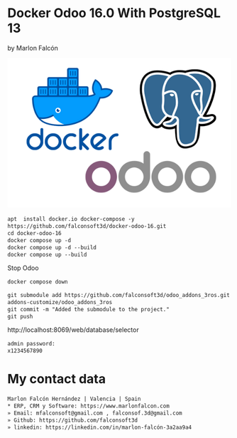 # Docker Odoo 16.0 With PostgreSQL 13
by Marlon Falcón

![Alt text](https://github.com/falconsoft3d/images/blob/main/odoo-docker-post.png?raw=true "Marlon Odoo")
```
apt  install docker.io docker-compose -y
https://github.com/falconsoft3d/docker-odoo-16.git
cd docker-odoo-16
docker compose up -d
docker compose up -d --build
docker compose up --build
```

Stop Odoo
```
docker compose down
```

```
git submodule add https://github.com/falconsoft3d/odoo_addons_3ros.git addons-customize/odoo_addons_3ros
git commit -m "Added the submodule to the project."
git push
```
http://localhost:8069/web/database/selector


```
admin password:
x1234567890
```


# My contact data
```
Marlon Falcón Hernández | Valencia | Spain
* ERP, CRM y Software: https://www.marlonfalcon.com
» Email: mfalconsoft@gmail.com , falconsof.3d@gmail.com
» Github: https://github.com/falconsoft3d
» linkedin: https://linkedin.com/in/marlon-falcón-3a2aa9a4
```
